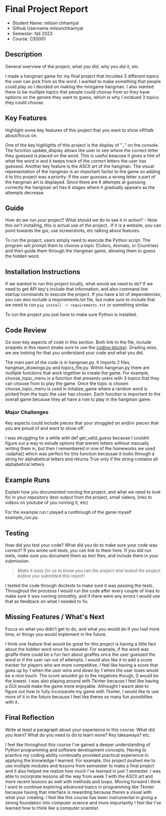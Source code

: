 # Final Project Report

* Student Name: milson chhantyal
* Github Username milsonchhantyal
* Semester: fall 2023
* Course: CS5001



## Description 
General overview of the project, what you did, why you did it, etc. 

I made a hangman game for my final project that inculdes 3 different topics the user can pick from as the word. I wanted to make something that people could play so I decided on making the minigame hangman. I also wanted there to be muiltple topics that people could choose from so they have opitions on the genere they want to guess, which is why I incldued 3 topics they could choose.

## Key Features
Highlight some key features of this project that you want to show off/talk about/focus on. 

One of the key highlights of this project is the display of "_" on the console. The function update_display allows the user to see where the correct letter they guessed is placed on the word. This is useful beacuse it gives a hint of what the word is and it keeps track of the correct letters the user has guessed. Another key feature is the ASCII art of the hangman. The visual representation of the hangman is an important factor to the game so adding it to this project was a priority. If the user guesses a wrong letter a part of the hangman art is displayed. Since there are 6 attempts at guessing correctly the hangman art has 6 stages where it gradually appears as the attempts decrease.

## Guide
How do we run your project? What should we do to see it in action? - Note this isn't installing, this is actual use of the project.. If it is a website, you can point towards the gui, use screenshots, etc talking about features.

To run the project, users simply need to execute the Python script. The program will prompt them to choose a topic (Colors, Animals, or Countries) and then guide them through the Hangman game, allowing them to guess the hidden word.

## Installation Instructions
If we wanted to run this project locally, what would we need to do?  If we need to get API key's include that information, and also command line startup commands to execute the project. If you have a lot of dependencies, you can also include a requirements.txt file, but make sure to include that we need to run `pip install -r requirements.txt` or something similar.

To run the project you just have to make sure Python is installed. 

## Code Review
Go over key aspects of code in this section. Both link to the file, include snippets in this report (make sure to use the [coding blocks](https://github.com/adam-p/markdown-here/wiki/Markdown-Cheatsheet#code)).  Grading wise, we are looking for that you understand your code and what you did. 

The main part of the code is in hangman.py. It imports 2 files, hangman_drawings.py and topics_file.py. Within hangman.py there are multiple functions that work together to create the game. For example, choose_topic_menu is a function that presents users with 3 topics that they can choose from to play the game. Once the topic is chosen choose_topic_menu is used in initalize_game where a random word is picked from the topic the user has chosen. Each function is important to the overall game because they all have a role to play in the hangman game.

### Major Challenges
Key aspects could include pieces that your struggled on and/or pieces that you are proud of and want to show off.

I was struggling for a while with def get_valid_guess because I couldnt figure out a way to exlude options that werent letters without manually writing them in, but then I remembered in one of the homeworks we used .isalpha() which was perfect for this function becausae it looks through a string for alphabetical letters and returns True only if the string contains all alphabetical letters.

## Example Runs
Explain how you documented running the project, and what we need to look for in your repository (text output from the project, small videos, links to videos on youtube of you running it, etc)

For the example run I played a runthrough of the game myself example_run.py. 

## Testing
How did you test your code? What did you do to make sure your code was correct? If you wrote unit tests, you can link to them here. If you did run tests, make sure you document them as text files, and include them in your submission. 

> _Make it easy for us to know you *ran the project* and *tested the project* before you submitted this report!_

I tested the code through doctests to make sure it was passing the tests. Throughout the processs I would run the code after every couple of lines to make sure it was running smoothly, and if there were any errors I would use that as feedback on what I needed to fix.

## Missing Features / What's Next
Focus on what you didn't get to do, and what you would do if you had more time, or things you would implement in the future. 

I think one feature that would be great for this project is having a little fact about the hidden word once its revealed. For example, if the word was giraffe there could be a fun fact about giraffes once the user guessed the word or if the user ran out of attempts. I would also like it to add a score tracker for players who are more competitive. I feel like having a score that goes up by 1 when the user wins and down by 1 when the user loses would be a nice touch. The score wouldnt go to the negatives though, 0 would be the lowest. I was also playing around with Tkinter because I feel like having a GUI would make the game more enjoyable. Althought I wasnt able to figure out how to fully incorparate my game with Tkinter, I would like to use more of it in the future because I feel like theres so many fun possiblites with it.

## Final Reflection
Write at least a paragraph about your experience in this course. What did you learn? What do you need to do to learn more? Key takeaways? etc.

I feel like throughout this course I've gained a deeper understanding of Python programming and software development concepts. Having to practice my coding ability continually provided practical experience in applying the knowledge I learned. For example, this project pushed me to use multiple modules and lessons from semsester to make a final project and it also helped me realize how much I've learned in just 1 semester. I was able to incorprate lessons all the way from week 1 with the ASCII art and more recent lessons as well with methods and loops. Moving forward I think I want to continue exploring advanced topics in programming like Tkinter because having that interface is rewarding because theres a visual with what your creating. I feel like this course has been instrumental in giving a strong foundation into computer science and more importantly I feel like I've learned how to think like a computer scientist. 
